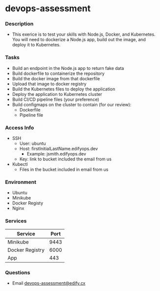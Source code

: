 # devops-assessment

### Description
* This exerice is to test your skills with Node.js, Docker, and Kubernetes. You will need to dockerize a Node.js app, build out the image, and deploy it to Kubernetes. 

### Tasks
* Build an endpoint in the Node.js app to return fake data
* Build dockerfile to containerize the repository
* Build the docker image from that dockerfile
* Upload that image to docker registry
* Build the Kubernetes files to deploy the application
* Deploy the application to Kubernetes cluster
* Build CI/CD pipeline files (your preference)
* Build configmaps on the cluster to contain (for our review):
    * Dockerfile
    * Pipeline file

### Access Info
* SSH
    * User: ubuntu
    * Host: firstInitialLastName.edifyops.dev
        * Example: jsmith.edifyops.dev
    * Key: link to bucket included the email from us
* Kubectl
    * Files in the bucket included in email from us

### Environment
* Ubuntu
* Minikube
* Docker Registy
* Nginx


### Services
| Service | Port |
| ------ | ------ |
| Minikube | 9443 |
| Docker Registry | 6000 |
| App | 443 |

### Questions
* Email devops-assessment@edify.cx